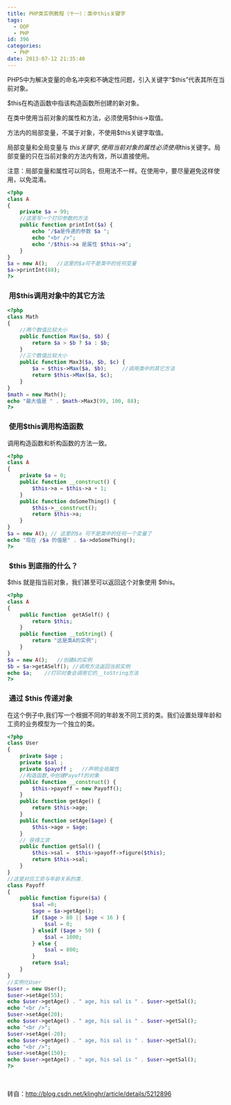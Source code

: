 ```yaml
---
title: PHP类实例教程（十一）：类中this关键字
tags:
  - OOP
  - PHP
id: 396
categories:
  - PHP
date: 2013-07-12 21:35:40
---
```


PHP5中为解决变量的命名冲突和不确定性问题，引入关键字“$this”代表其所在当前对象。

$this在构造函数中指该构造函数所创建的新对象。

在类中使用当前对象的属性和方法，必须使用$this->取值。

方法内的局部变量，不属于对象，不使用$this关键字取值。

局部变量和全局变量与 $this 关键字,使用当前对象的属性必须使用$this关键字。局部变量的只在当前对象的方法内有效，所以直接使用。

注意：局部变量和属性可以同名，但用法不一样。在使用中，要尽量避免这样使用，以免混淆。

```php
<?php
class A
{
    private $a = 99;
    //这里写一个打印参数的方法
    public function printInt($a) {
        echo "/$a是传递的参数 $a ";
        echo "<br />";
        echo "/$this->a 是属性 $this->a";
    }
}
$a = new A();   //这里的$a可不是类中的任何变量
$a->printInt(88);
?>
```

###  用$this调用对象中的其它方法

```php
<?php
class Math
{
    //两个数值比较大小
    public function Max($a, $b) {
        return $a > $b ? $a : $b;
    }
    //三个数值比较大小
    public function Max3($a, $b, $c) {
        $a = $this->Max($a, $b);     //调用类中的其它方法
        return $this->Max($a, $c);
    }
}
$math = new Math();
echo "最大值是 " . $math->Max3(99, 100, 88);
?>
```

###  使用$this调用构造函数

调用构造函数和析构函数的方法一致。

```php
<?php
class A
{
    private $a = 0;
    public function __construct() {
        $this->a = $this->a + 1;
    }
    public function doSomeThing() {
        $this->__construct();
        return $this->a;
    }
}
$a = new A(); // 这里的$a 可不是类中的任何一个变量了
echo "现在 /$a 的值是" . $a->doSomeThing();
?>
```

###  $this 到底指的什么？

$this 就是指当前对象，我们甚至可以返回这个对象使用 $this。

```php
<?php
class A
{
    public function  getASelf() {
        return $this;
    }
    public function __toString() {
        return "这是类A的实例";
    }
}
$a = new A();   //创建A的实例
$b = $a->getASelf(); //调用方法返回当前实例
echo $a;    //打印对象会调用它的__toString方法
?>
```

###  通过 $this 传递对象

在这个例子中,我们写一个根据不同的年龄发不同工资的类。我们设置处理年龄和工资的业务模型为一个独立的类。

```php
<?php
class User
{
    private $age ;
    private $sal ;
    private $payoff ;   //声明全局属性
    //构造函数,中创建Payoff的对象
    public function __construct() {
        $this->payoff = new Payoff();
    }
    public function getAge() {
        return $this->age;
    }
    public function setAge($age) {
        $this->age = $age;
    }
    // 获得工资
    public function getSal() {
        $this->sal =  $this->payoff->figure($this);
        return $this->sal;
    }
}
//这是对应工资与年龄关系的类.
class Payoff
{
    public function figure($a) {
        $sal =0;
        $age = $a->getAge();
        if ($age > 80 || $age < 16 ) {
            $sal = 0;
        } elseif ($age > 50) {
            $sal = 1000;
        } else {
            $sal = 800;
        }
        return $sal;
    }
}
//实例化User
$user = new User();
$user->setAge(55);
echo $user->getAge() . " age, his sal is " . $user->getSal();
echo "<br />";
$user->setAge(20);
echo $user->getAge() . " age, his sal is " . $user->getSal();
echo "<br />";
$user->setAge(-20);
echo $user->getAge() . " age, his sal is " . $user->getSal();
echo "<br />";
$user->setAge(150);
echo $user->getAge() . " age, his sal is " . $user->getSal();
?>

```
&nbsp;

转自：http://blog.csdn.net/klinghr/article/details/5212896